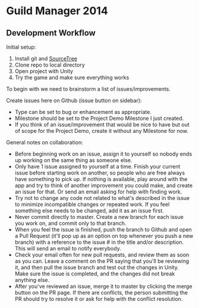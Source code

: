 Guild Manager 2014
==================

Development Workflow
--------------------

Initial setup:

1. Install git and [SourceTree](http://www.sourcetreeapp.com/)
2. Clone repo to local directory
3. Open project with Unity
4. Try the game and make sure everything works

To begin with we need to brainstorm a list of issues/improvements.

Create issues here on Github (issue button on sidebar):

- Type can be set to bug or enhancement as appropriate. 
- Milestone should be set to the Project Demo Milestone I just created. 
- If you think of an issue/improvement that would be nice to have but out of scope for the Project Demo, create it without any Milestone for now.


General notes on collaboration:

- Before beginning work on an issue, assign it to yourself so nobody ends up working on the same thing as someone else.
- Only have 1 issue assigned to yourself at a time. Finish your current issue before starting work on another, so people who are free always have something to pick up. If nothing is available, play around with the app and try to think of another improvement you could make, and create an issue for that. Or send an email asking for help with finding work.
- Try not to change any code not related to what's described in the issue to minimize incompatible changes or repeated work. If you feel something else needs to be changed, add it as an issue first.
- Never commit directly to master. Create a new branch for each issue you work on, and commit only to that branch. 
- When you feel the issue is finished, push the branch to Github and open a Pull Request (it'll pop up as an option on top whenever you push a new branch) with a reference to the issue # in the title and/or description. This will send an email to notify everybody.
- Check your email often for new pull requests, and review them as soon as you can. Leave a comment on the PR saying that you'll be reviewing it, and then pull the issue branch and test out the changes in Unity. Make sure the issue is completed, and the changes did not break anything else.
- After you've reviewed an issue, merge it to master by clicking the merge button on the PR page. If there are conflicts, the person submitting the PR should try to resolve it or ask for help with the conflict resolution.
